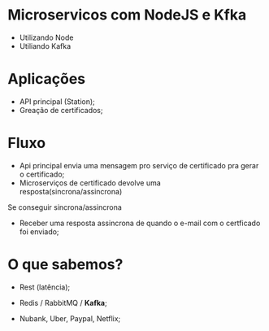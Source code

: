 # Microservicos com NodeJS e Kfka

- Utilizando Node
- Utiliando Kafka

# Aplicações

- API principal (Station);
- Greação de certificados;

# Fluxo

- Api principal envia uma mensagem pro serviço de certificado pra gerar o certificado;
- Microserviços de certificado devolve uma resposta(sincrona/assincrona)

Se conseguir sincrona/assincrona

- Receber uma resposta assincrona de quando o e-mail com o certficado foi enviado;

# O que sabemos?

- Rest (latência);
- Redis / RabbitMQ / **Kafka**;

- Nubank, Uber, Paypal, Netflix;
